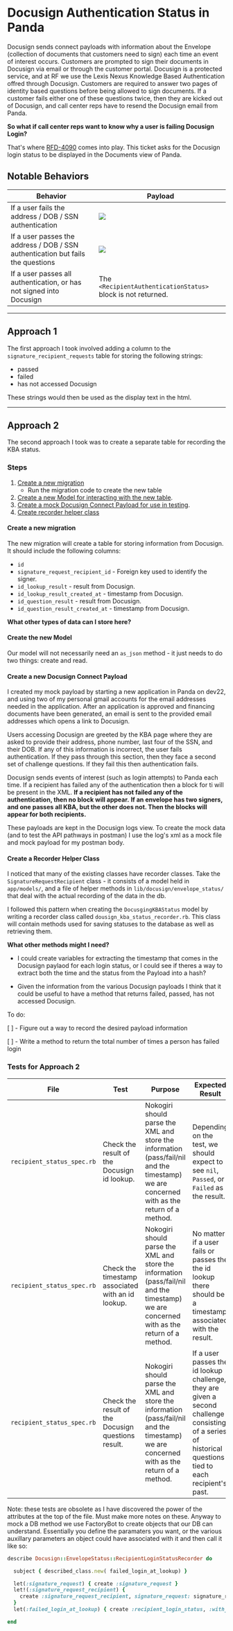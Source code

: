 # Docusign Authentication Status in Panda

Docusign sends connect payloads with information about the Envelope (collection of documents that customers need to sign) each time an event of interest occurs. Customers are prompted to sign their documents in Docusign via email or through the customer portal. Docusign is a protected service, and at RF we use the Lexis Nexus Knowledge Based Authentication offred through Docusign. Customers are required to answer two pages of identity based questions before being allowed to sign documents. If a customer fails either one of these questions twice, then they are kicked out of Docusign, and call center reps have to resend the Docusign email from Panda.

**So what if call center reps want to know why a user is failing Docusign Login?**

That's where [RFD-4090](https://jira.renewfund.com/browse/RFD-4090) comes into play. This ticket asks for the Docusign login status to be displayed in the Documents view of Panda.

## Notable Behaviors

| Behavior | Payload |
| --- | --- |
| If a user fails the address / DOB / SSN authentication | ![](../assets/images/failed_lookup.png) |
| If a user passes the address / DOB / SSN authentication but fails the questions | ![](../assets/images/failed_questions.png) |
| If a user passes all authentication, or has not signed into Docusign | The `<RecipientAuthenticationStatus>` block is not returned.|

___

## Approach 1

The first approach I took involved adding a column to the `signature_recipient_requests` table for storing the following strings:

- passed
- failed
- has not accessed Docusign

These strings would then be used as the display text in the html.

___

## Approach 2

The second approach I took was to create a separate table for recording the KBA status.

### Steps

1. [Create a new migration](#create-a-new-migration)
    - Run the migration code to create the new table
2. [Create a new Model for interacting with the new table](#create-the-model).
3. [Create a mock Docusign Connect Payload for use in testing](#create-a-new-docusign-connect-payload).
4. [Create recorder helper class](#create-a-recorder-helper-class)

#### Create a new migration

The new migration will create a table for storing information from Docusign. It should include the following columns:

- `id`
- `signature_request_recipient_id` - Foreign key used to identify the signer.
- `id_lookup_result` - result from Docusign.
- `id_lookup_result_created_at` - timestamp from Docusign.
- `id_question_result` - result from Docusign.
- `id_question_result_created_at` - timestamp from Docusign.

**What other types of data can I store here?**

#### Create the new Model

Our model will not necessarily need an `as_json` method - it just needs to do two things: create and read.

#### Create a new Docusign Connect Payload

I created my mock payload by starting a new application in Panda on dev22, and using two of my personal gmail accounts for the email addresses needed in the application. After an application is approved and financing documents have been generated, an email is sent to the provided email addresses which opens a link to Docusign.

Users accessing Docusign are greeted by the KBA page where they are asked to provide their address, phone number, last four of the SSN, and their DOB. If any of this information is incorrect, the user fails authentication. If they pass through this section, then they face a second set of challenge questions. If they fail this then authentication fails.

Docusign sends events of interest (such as login attempts) to Panda each time. If a recipient has failed any of the authentication then a block for ti will be present in the XML. **If a recipient has not failed any of the authentication, then no block will appear.**
**If an envelope has two signers, and one passes all KBA, but the other does not. Then the blocks will appear for both recipients.**

These payloads are kept in the Docusign logs view. To create the mock data (and to test the API pathways in postman) I use the log's xml as a mock file and mock payload for my postman body.

#### Create a Recorder Helper Class

I noticed that many of the existing classes have recorder classes. Take the `SignatureRequestRecipient` class - it consists of a model held in `app/models/`, and a file of helper methods in `lib/docusign/envelope_status/` that deal with the actual recording of the data in the db.

I followed this pattern when creating the `DocusgingKBAStatus` model by writing a  recorder class called `dousign_kba_status_recorder.rb`. This class will contain methods used for saving statuses to the database as well as retrieving them.

**What other methods might I need?**

- I could create variables for extracting the timestamp that comes in the Docusign paylaod for each login status, or I could see if theres a way to extract both the time and the status from the Payload into a hash?

- Given the information from the various Docusign payloads I think that it could be useful to have a method that returns failed, passed, has not accessed Docusign.

To do:

[ ] - Figure out a way to record the desired payload information

[ ] - Write a method to return the total number of times a person has failed login


### Tests for Approach 2

| File | Test | Purpose | Expected Result |
| --- | --- | --- | --- |
| `recipient_status_spec.rb`| Check the result of the Docusign id lookup. | Nokogiri should parse the XML and store the information (pass/fail/nil and the timestamp) we are concerned with as the return of a method. | Depending on the test, we should expect to see `nil`, `Passed`, or `Failed` as the result. |
| `recipient_status_spec.rb`| Check the timestamp associated with an id lookup. | Nokogiri should parse the XML and store the information (pass/fail/nil and the timestamp) we are concerned with as the return of a method. | No matter if a user fails or passes the the id lookup there should be a timestamp associated with the result. |
| `recipient_status_spec.rb`| Check the result of the Docusign questions result. | Nokogiri should parse the XML and store the information (pass/fail/nil and the timestamp) we are concerned with as the return of a method. | If a user passes the id lookup challenge, they are given a second challenge consisting of a series of historical questions tied to each recipient's past. |

Note: these tests are obsolete as I have discovered the power of the attributes at the top of the file. Must make more notes on these. Anyway to mock a DB method we use FactoryBot to create objects that our DB can understand. Essentially you define the paramaters you want, or the various auxillary parameters an object could have associated with it and then call it like so:

```ruby
describe Docusign::EnvelopeStatus::RecipientLoginStatusRecorder do

  subject { described_class.new( failed_login_at_lookup) }

  let(:signature_request) { create :signature_request }
  let!(:signature_request_recipient) {
    create :signature_request_recipient, signature_request: signature_request
  }
  let(:failed_login_at_lookup) { create :recipient_login_status, :with_passed_lookup_status, signature_request_recipient_id: signature_request_recipient.id }

end
```

